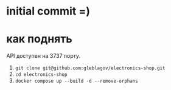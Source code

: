 # initial commit =)

# как поднять

API доступен на 3737 порту.

1. `git clone git@github.com:gleblagov/electronics-shop.git`
2. `cd electronics-shop`
3. `docker compose up --build -d --remove-orphans`

